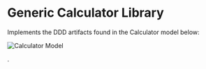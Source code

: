 # Generic Calculator Library

Implements the DDD artifacts found in the Calculator model below:

![Calculator Model](./assets/calculator.png)

.